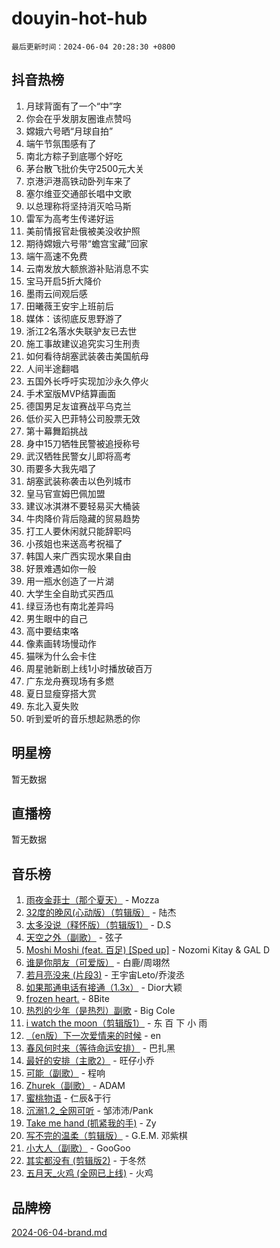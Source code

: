 # douyin-hot-hub

`最后更新时间：2024-06-04 20:28:30 +0800`

## 抖音热榜

1. 月球背面有了一个“中”字
1. 你会在乎发朋友圈谁点赞吗
1. 嫦娥六号晒“月球自拍”
1. 端午节氛围感有了
1. 南北方粽子到底哪个好吃
1. 茅台散飞批价失守2500元大关
1. 京港沪港高铁动卧列车来了
1. 塞尔维亚交通部长唱中文歌
1. 以总理称将坚持消灭哈马斯
1. 雷军为高考生传递好运
1. 美前情报官赴俄被美没收护照
1. 期待嫦娥六号带“蟾宫宝藏”回家
1. 端午高速不免费
1. 云南发放大额旅游补贴消息不实
1. 宝马开启5折大降价
1. 墨雨云间观后感
1. 田曦薇王安宇上班前后
1. 媒体：该彻底反思野游了
1. 浙江2名落水失联驴友已去世
1. 施工事故建议追究实习生刑责
1. 如何看待胡塞武装袭击美国航母
1. 人间半途翻唱
1. 五国外长呼吁实现加沙永久停火
1. 手术室版MVP结算画面
1. 德国男足友谊赛战平乌克兰
1. 低价买入巴菲特公司股票无效
1. 第十幕舞蹈挑战
1. 身中15刀牺牲民警被追授称号
1. 武汉牺牲民警女儿即将高考
1. 雨要多大我先唱了
1. 胡塞武装称袭击以色列城市
1. 皇马官宣姆巴佩加盟
1. 建议冰淇淋不要轻易买大桶装
1. 牛肉降价背后隐藏的贸易趋势
1. 打工人要休闲就只能辞职吗
1. 小孩姐也来送高考祝福了
1. 韩国人来广西实现水果自由
1. 好景难遇如你一般
1. 用一瓶水创造了一片湖
1. 大学生全自助式买西瓜
1. 绿豆汤也有南北差异吗
1. 男生眼中的自己
1. 高中要结束咯
1. 像素画转场慢动作
1. 猫咪为什么会卡住
1. 周星驰新剧上线1小时播放破百万
1. 广东龙舟赛现场有多燃
1. 夏日显瘦穿搭大赏
1. 东北入夏失败
1. 听到爱听的音乐想起熟悉的你

## 明星榜

暂无数据

## 直播榜

暂无数据

## 音乐榜

1. [雨夜金菲士（那个夏天）](https://sf3-cdn-tos.douyinstatic.com/obj/tos-cn-ve-2774/osPmPLDWQBBE2Z6bftCgYwkFaF4pEYEneXaZQs) - Mozza
1. [32度的晚风(心动版）（剪辑版）](https://sf5-hl-cdn-tos.douyinstatic.com/obj/tos-cn-ve-2774/owNyabsyWdzUulxhoJfK8IBXgp0UMQAHpvGh2B) - 陆杰
1. [太多没说（释怀版）（剪辑版1）](https://sf27-cdn-tos.douyinstatic.com/obj/tos-cn-ve-2774/oEbKIiDC0BA8CJOQHYA6aeCVYeHgckHdntZSDj) - D.S
1. [天空之外（副歌）](https://sf5-hl-cdn-tos.douyinstatic.com/obj/tos-cn-ve-2774/oAYn0BTp8jS8iSyZSHMUWAikyvAWI1c7aiJTr) - 弦子
1. [Moshi Moshi (feat. 百足) [Sped up]](https://sf3-cdn-tos.douyinstatic.com/obj/tos-cn-ve-2774/ocCPFQcXJLeroaIdQLIGAoeeYM3OAUYGDguHXz) - Nozomi Kitay & GAL D
1. [谁是你朋友（可爱版）](https://sf5-hl-cdn-tos.douyinstatic.com/obj/tos-cn-ve-2774/owKjggBwGZexYCjVAIeEFURf1LJTjMDaK6AzKN) - 白鹿/周翊然
1. [若月亮没来 (片段3)](https://sf5-hl-cdn-tos.douyinstatic.com/obj/tos-cn-ve-2774/okfyEUsGW1B1ovJi5JiN9IjvAT2lMwA054GoEB) - 王宇宙Leto/乔浚丞
1. [如果那通电话有接通（1.3x）](https://sf5-hl-cdn-tos.douyinstatic.com/obj/tos-cn-ve-2774/ocJeJKhUhAJG8EYZiEFfGFAPkD3beMQ5mwDv1e) - Dior大颖
1. [frozen heart.](https://sf5-hl-cdn-tos.douyinstatic.com/obj/tos-cn-ve-2774/oIIWJfyjIACZA9zQMtnJ6hQQhFC4vhCupoRBsO) - 8Bite
1. [热烈的少年（是热烈）副歌](https://sf5-hl-cdn-tos.douyinstatic.com/obj/tos-cn-ve-2774/owVNI0CLDAUMtSz6TEYvfFBFL4UDFFhLfgK8fa) - Big Cole
1. [i watch the moon（剪辑版1）](https://sf3-cdn-tos.douyinstatic.com/obj/tos-cn-ve-2774/o0I9mSChzHZANMJIEBfkCQzzg6N5WAcVtqft9P) - 东 百 下 小 雨
1. [（en版）下一次爱情来的时候](https://sf5-hl-cdn-tos.douyinstatic.com/obj/tos-cn-ve-2774/owZIscFWHUMFAbrAisiax4ioKVNAKH9jYvbBk) - en
1. [春风何时来（等待命运安排）](https://sf5-hl-cdn-tos.douyinstatic.com/obj/tos-cn-ve-2774/oICBNbD3gelMfB4WgiD1KI2jQtXZE2FgHLwtsl) - 巴扎黑
1. [最好的安排（主歌2）](https://sf5-hl-cdn-tos.douyinstatic.com/obj/tos-cn-ve-2774/oMMZX1DuHpMwgoDztBmZswgQnbCeeANZxBHkFY) - 旺仔小乔
1. [可能（副歌）](https://sf5-hl-cdn-tos.douyinstatic.com/obj/tos-cn-ve-2774/cde1731888894259b333569393c2fb51) - 程响
1. [Zhurek（副歌）](https://sf5-hl-cdn-tos.douyinstatic.com/obj/tos-cn-ve-2774/ooQm8FBZQDlf0btEYgVpCcSCQfrdJGBEKZYBGS) - ADAM
1. [蜜桃物语](https://sf5-hl-cdn-tos.douyinstatic.com/obj/tos-cn-ve-2774/oIhOSCZtIACtYU4XQkngiW9kCBfVD1Fz9IYeqL) - 仁辰&于行
1. [沉溺1.2_全网可听](https://sf3-cdn-tos.douyinstatic.com/obj/tos-cn-ve-2774/ok2QoiBqsWAX9McZmWiI9gAB0EzwD4Xj6yfmtH) - 邹沛沛/Pank
1. [Take me hand (抓紧我的手)](https://sf5-hl-cdn-tos.douyinstatic.com/obj/tos-cn-ve-2774/os8GB2fDQQmJZTmtomg0gHX5fBACiEgcFgEKYg) - Zy
1. [写不完的温柔（剪辑版）](https://sf5-hl-cdn-tos.douyinstatic.com/obj/tos-cn-ve-2774/oYBzzZQJ233GfwkemJJffAIWgeIYrjZfWhHTcG) - G.E.M. 邓紫棋
1. [小大人（副歌）](https://sf5-hl-cdn-tos.douyinstatic.com/obj/tos-cn-ve-2774/oIhaDwehWhLFsVIG7QIICLLazDNGJAGg5geeb4) - GooGoo
1. [其实都没有 (剪辑版2)](https://sf5-hl-cdn-tos.douyinstatic.com/obj/tos-cn-ve-2774/oEBNQenHZtBhxYjGgUDQk0BCHTigQafgFlbQ7k) - 于冬然
1. [五月天_火鸡 (全网已上线)](https://sf27-cdn-tos.douyinstatic.com/obj/tos-cn-ve-2774/oEtOMSQZstjlJ4nfBEgeqN29IbWjkmDBrFtF2C) - 火鸡

## 品牌榜

[2024-06-04-brand.md](2024-06-04-brand.md)
